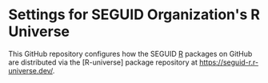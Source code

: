 # Settings for SEGUID Organization's R Universe

This GitHub repository configures how the SEGUID [R] packages on
GitHub are distributed via the [R-universe] package repository at
<https://seguid-r.r-universe.dev/>.

[R]: https://www.r-project.org/
[R Universe]: https://r-universe.dev/
